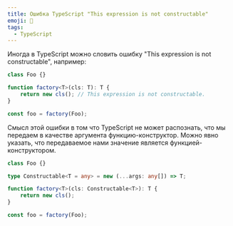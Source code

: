 ```yaml
---
title: Ошибка TypeScript "This expression is not constructable"
emoji: 🤔
tags:
  - TypeScript
---
```


Иногда в TypeScript можно словить ошибку "This expression is not constructable", например:

```typescript
class Foo {}

function factory<T>(cls: T): T {
    return new cls(); // This expression is not constructable.
}

const foo = factory(Foo);
```

Смысл этой ошибки в том что TypeScript не может распознать, что мы передаем в качестве аргумента функцию-конструктор. 
Можно явно указать, что передаваемое нами значение является функцией-конструктором.

```typescript
class Foo {}

type Constructable<T = any> = new (...args: any[]) => T;

function factory<T>(cls: Constructable<T>): T {
    return new cls();
}

const foo = factory(Foo);
```